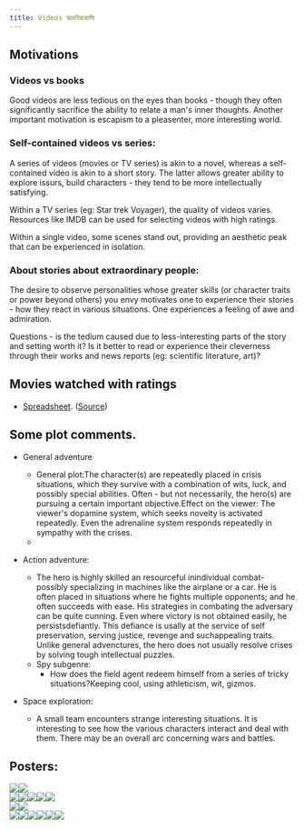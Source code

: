 ```yaml
---
title: Videos चलच्चित्राणि
---
```


## Motivations

### Videos vs books

Good videos are less tedious on the eyes than books - though they often significantly sacrifice the ability to relate a man's inner thoughts. Another important motivation is escapism to a pleasenter, more interesting world.

  

### Self-contained videos vs series:

A series of videos (movies or TV series) is akin to a novel, whereas a self-contained video is akin to a short story. The latter allows greater ability to explore issurs, build characters - they tend to be more intellectually satisfying.

Within a TV series (eg: Star trek Voyager), the quality of videos varies. Resources like IMDB can be used for selecting videos with high ratings.

Within a single video, some scenes stand out, providing an aesthetic peak that can be experienced in isolation.

### About stories about extraordinary people:

The desire to observe personalities whose greater skills (or character traits or power beyond others) you envy motivates one to experience their stories - how they react in various situations. One experiences a feeling of awe and admiration.

  

Questions - is the tedium caused due to less-interesting parts of the story and setting worth it? Is it better to read or experience their cleverness through their works and news reports (eg: scientific literature, art)?

  

## Movies watched with ratings

- [Spreadsheet](https://docs.google.com/spreadsheet/pub?key=0Al_QBT-hoqqVdHMtUFljMTRVQzBxSlRBb1M4dDBQVnc&output=html). ([Source](https://docs.google.com/spreadsheet/ccc?key=0Al_QBT-hoqqVdHMtUFljMTRVQzBxSlRBb1M4dDBQVnc#gid=0))

## Some plot comments.  

- General adventure
    - General plot:The character(s) are repeatedly placed in crisis situations, which they survive with a combination of wits, luck, and possibly special abilities. Often - but not necessarily, the hero(s) are pursuing a certain important objective.Effect on the viewer: The viewer's dopamine system, which seeks novelty is activated repeatedly. Even the adrenaline system responds repeatedly in sympathy with the crises.
    -   
        
- Action adventure:
    - The hero is highly skilled an resourceful inindividual combat\- possibly specializing in machines like the airplane or a car. He is often placed in situations where he fights multiple opponents; and he often succeeds with ease. His strategies in combating the adversary can be quite cunning. Even where victory is not obtained easily, he persistsdefiantly. This defiance is usally at the service of self preservation, serving justice, revenge and suchappealing traits. Unlike general advenctures, the hero does not usually resolve crises by solving tough intellectual puzzles.
    - Spy subgenre:
        - How does the field agent redeem himself from a series of tricky situations?Keeping cool, using athleticism, wit, gizmos.
- Space exploration:
    - A small team encounters strange interesting situations. It is interesting to see how the various characters interact and deal with them. There may be an overall arc concerning wars and battles.

  
  

## Posters:

![](http://upload.wikimedia.org/wikipedia/en/thumb/8/82/Pulp_Fiction_cover.jpg/215px-Pulp_Fiction_cover.jpg)![](http://upload.wikimedia.org/wikipedia/en/thumb/f/fc/Ripleys_game_poster.jpg/220px-Ripleys_game_poster.jpg)  
![](http://en.wikipedia.org/wiki/File:True_lies_poster.jpg)![](http://upload.wikimedia.org/wikipedia/en/thumb/5/53/The_league_of_Extraordinary_Gentlemen_movie.jpg/220px-The_league_of_Extraordinary_Gentlemen_movie.jpg)![](http://upload.wikimedia.org/wikipedia/en/thumb/c/c3/Chronicles_of_riddick_ver2.jpg/215px-Chronicles_of_riddick_ver2.jpg)![](http://upload.wikimedia.org/wikipedia/en/thumb/b/bb/007Octopussyposter.jpg/220px-007Octopussyposter.jpg)![](http://upload.wikimedia.org/wikipedia/en/thumb/7/75/Yojimbo.jpg/220px-Yojimbo.jpg)  
![](http://upload.wikimedia.org/wikipedia/en/thumb/6/61/Djangofilm.jpg/220px-Djangofilm.jpg)![](http://upload.wikimedia.org/wikipedia/en/thumb/0/01/Lawrence-of-arabia-2.jpg/220px-Lawrence-of-arabia-2.jpg)  
![](http://upload.wikimedia.org/wikipedia/en/thumb/b/b8/Good_Will_Hunting_theatrical_poster.jpg/220px-Good_Will_Hunting_theatrical_poster.jpg)![](http://upload.wikimedia.org/wikipedia/en/thumb/c/c9/Anand_film.jpg/220px-Anand_film.jpg)![](http://upload.wikimedia.org/wikipedia/en/d/d8/Uzala1.jpg)![](http://upload.wikimedia.org/wikipedia/en/8/87/StarWarsMoviePoster1977.jpg)![](http://upload.wikimedia.org/wikipedia/en/c/c1/The_Matrix_Poster.jpg)![](http://upload.wikimedia.org/wikipedia/en/thumb/4/46/GoT_A_Golden_Crown.jpg/280px-GoT_A_Golden_Crown.jpg)